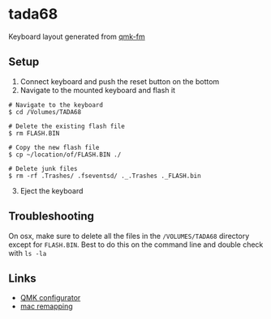 # tada68
Keyboard layout generated from [qmk-fm](https://config.qmk.fm/#/tada68/LAYOUT_ansi)

## Setup

1. Connect keyboard and push the reset button on the bottom
2. Navigate to the mounted keyboard and flash it

```shell
# Navigate to the keyboard
$ cd /Volumes/TADA68

# Delete the existing flash file
$ rm FLASH.BIN

# Copy the new flash file
$ cp ~/location/of/FLASH.BIN ./

# Delete junk files
$ rm -rf .Trashes/ .fseventsd/ ._.Trashes ._FLASH.bin
```

3. Eject the keyboard

## Troubleshooting
On osx, make sure to delete all the files in the `/VOLUMES/TADA68` directory except for `FLASH.BIN`. Best to do this on the command line and double check with `ls -la`

## Links
* [QMK configurator](https://config.qmk.fm/#/tada68/LAYOUT_ansi)
* [mac remapping](https://gist.github.com/egstad/03dc892076c5f97e0c1e371013f952d7)
